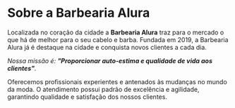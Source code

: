 <!DOCTYPE html>
<html lang="pt-br">
   <head>
<meta charset="UTF-8">
<title>Barbearia Alura</title>
   </head>
   <body>
  <h1 style="text-aling: center">Sobre a Barbearia Alura</h1>

  <p style="text-aling: center">Localizada no coração da cidade a <strong>Barbearia Alura</strong> traz para o mercado o que há de melhor para o seu cabelo e barba. 
   Fundada em 2019, a Barbearia Alura já é destaque na cidade e conquista novos clientes a cada dia.</p>

  <p><em>Nossa missão é: <strong>"Proporcionar auto-estima e qualidade de vida aos clientes"</strong>.</em></p>

  <p style="text-aling: center">Oferecemos profissionais experientes e antenados às mudanças no mundo da moda. 
   O atendimento possui padrão de excelência e agilidade, garantindo qualidade e satisfação dos nossos clientes.</p>
      </body>
</html>   
